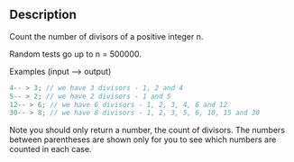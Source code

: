 ## Description

Count the number of divisors of a positive integer n.

Random tests go up to n = 500000.

Examples (input --> output)

```ts
4-- > 3; // we have 3 divisors - 1, 2 and 4
5-- > 2; // we have 2 divisors - 1 and 5
12-- > 6; // we have 6 divisors - 1, 2, 3, 4, 6 and 12
30-- > 8; // we have 8 divisors - 1, 2, 3, 5, 6, 10, 15 and 30
```

Note you should only return a number, the count of divisors. The numbers between parentheses are shown only for you to see which numbers are counted in each case.
